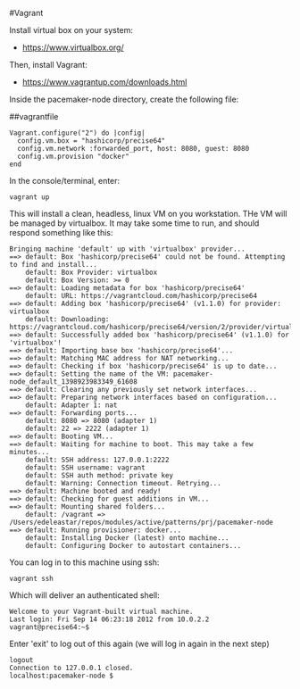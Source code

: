 #Vagrant


Install virtual box on your system:

- <https://www.virtualbox.org/>

Then, install Vagrant:

- <https://www.vagrantup.com/downloads.html>

Inside the pacemaker-node directory, create the following file:

##vagrantfile

~~~
Vagrant.configure("2") do |config|
  config.vm.box = "hashicorp/precise64"
  config.vm.network :forwarded_port, host: 8080, guest: 8080
  config.vm.provision "docker"
end
~~~

In the console/terminal, enter:

~~~
vagrant up
~~~

This will install a clean, headless, linux VM on you workstation. THe VM will be managed by virtualbox. It may take some time to run, and should respond something like this:

~~~
Bringing machine 'default' up with 'virtualbox' provider...
==> default: Box 'hashicorp/precise64' could not be found. Attempting to find and install...
    default: Box Provider: virtualbox
    default: Box Version: >= 0
==> default: Loading metadata for box 'hashicorp/precise64'
    default: URL: https://vagrantcloud.com/hashicorp/precise64
==> default: Adding box 'hashicorp/precise64' (v1.1.0) for provider: virtualbox
    default: Downloading: https://vagrantcloud.com/hashicorp/precise64/version/2/provider/virtualbox.box
==> default: Successfully added box 'hashicorp/precise64' (v1.1.0) for 'virtualbox'!
==> default: Importing base box 'hashicorp/precise64'...
==> default: Matching MAC address for NAT networking...
==> default: Checking if box 'hashicorp/precise64' is up to date...
==> default: Setting the name of the VM: pacemaker-node_default_1398923983349_61608
==> default: Clearing any previously set network interfaces...
==> default: Preparing network interfaces based on configuration...
    default: Adapter 1: nat
==> default: Forwarding ports...
    default: 8080 => 8080 (adapter 1)
    default: 22 => 2222 (adapter 1)
==> default: Booting VM...
==> default: Waiting for machine to boot. This may take a few minutes...
    default: SSH address: 127.0.0.1:2222
    default: SSH username: vagrant
    default: SSH auth method: private key
    default: Warning: Connection timeout. Retrying...
==> default: Machine booted and ready!
==> default: Checking for guest additions in VM...
==> default: Mounting shared folders...
    default: /vagrant => /Users/edeleastar/repos/modules/active/patterns/prj/pacemaker-node
==> default: Running provisioner: docker...
    default: Installing Docker (latest) onto machine...
    default: Configuring Docker to autostart containers...
~~~

You can log in to this machine using ssh:

~~~
vagrant ssh
~~~

Which will deliver an authenticated shell:

~~~
Welcome to your Vagrant-built virtual machine.
Last login: Fri Sep 14 06:23:18 2012 from 10.0.2.2
vagrant@precise64:~$
~~~

Enter 'exit' to log out of this again (we will log in again in the next step)

~~~
logout
Connection to 127.0.0.1 closed.
localhost:pacemaker-node $
~~~

